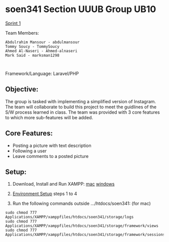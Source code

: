 # soen341 Section UUUB Group UB10
[Sprint 1](https://docs.google.com/spreadsheets/d/1gs0IDbbtNSP9LggcaedKTVtoTRCYKRJFTi9f7vs37ng/edit#gid=0)

Team Members:
```
Abdulrahim Mansour - abdulmansour
Tommy Soucy - TommySoucy
Ahmed Al-Naseri - Ahmed-alnaseri
Mark Said - marksman1298



```
Framework/Language: Laravel/PHP

## Objective:
The group is tasked with implementing a simplified version of Instagram. The team will collaborate to build this project to meet the
guidlines of the S/W process learned in class. The team was provided with 3 core features to which more sub-features will be added.


## Core Features:
* Posting a picture with text description
* Following a user
* Leave comments to a posted picture

## Setup:

1. Download, Install and Run XAMPP: 
[mac](https://www.apachefriends.org/xampp-files/7.3.13/xampp-osx-7.3.13-0-installer.dmg)
[windows](https://www.apachefriends.org/xampp-files/7.3.13/xampp-windows-x64-7.3.13-0-VC15-installer.exe)

2. [Environment Setup](https://medium.com/laravel-power-devs/collaborative-development-with-laravel-f32a84040677) steps 1 to 4

3. Run the following commands outside …/htdocs/soen341: (for mac)
```
sudo chmod 777 Applications/XAMPP/xamppfiles/htdocs/soen341/storage/logs
sudo chmod 777 Applications/XAMPP/xamppfiles/htdocs/soen341/storage/framework/views
sudo chmod 777 Applications/XAMPP/xamppfiles/htdocs/soen341/storage/framework/sessions
```
